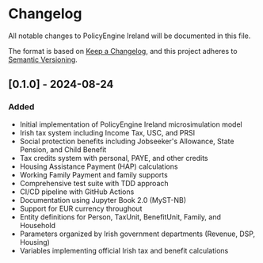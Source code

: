 # Changelog

All notable changes to PolicyEngine Ireland will be documented in this file.

The format is based on [Keep a Changelog](https://keepachangelog.com/en/1.0.0/), and this project adheres to [Semantic Versioning](https://semver.org/spec/v2.0.0.html).

## [0.1.0] - 2024-08-24

### Added

- Initial implementation of PolicyEngine Ireland microsimulation model
- Irish tax system including Income Tax, USC, and PRSI
- Social protection benefits including Jobseeker's Allowance, State Pension, and Child Benefit
- Tax credits system with personal, PAYE, and other credits
- Housing Assistance Payment (HAP) calculations
- Working Family Payment and family supports
- Comprehensive test suite with TDD approach
- CI/CD pipeline with GitHub Actions
- Documentation using Jupyter Book 2.0 (MyST-NB)
- Support for EUR currency throughout
- Entity definitions for Person, TaxUnit, BenefitUnit, Family, and Household
- Parameters organized by Irish government departments (Revenue, DSP, Housing)
- Variables implementing official Irish tax and benefit calculations
